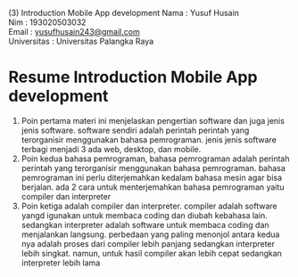 (3) Introduction Mobile App development
Nama : Yusuf Husain <br>
Nim : 193020503032 <br>
Email : yusufhusain243@gmail.com <br>
Universitas : Universitas Palangka Raya
# Resume Introduction Mobile App development
1. Poin pertama materi ini menjelaskan pengertian software dan juga jenis jenis software. software sendiri adalah perintah perintah yang terorganisir menggunakan bahasa pemrograman. jenis jenis software terbagi menjadi 3 ada web, desktop, dan mobile.
2. Poin kedua bahasa pemrograman, bahasa pemrograman adalah perintah perintah yang terorganisir menggunakan bahasa pemrograman. bahasa pemrograman ini perlu diterjemahkan kedalam bahasa mesin agar bisa berjalan. ada 2 cara untuk menterjemahkan bahasa pemrograman yaitu compiler dan interpreter
3. Poin ketiga adalah compiler dan interpreter. compiler adalah software yangd igunakan untuk membaca coding dan diubah kebahasa lain. sedangkan interpreter adalah software untuk membaca coding dan menjalankan langsung. perbedaan yang paling menonjol antara kedua nya adalah proses dari compiler lebih panjang sedangkan interpreter lebih singkat. namun, untuk hasil compiler akan lebih cepat sedangkan interpreter lebih lama